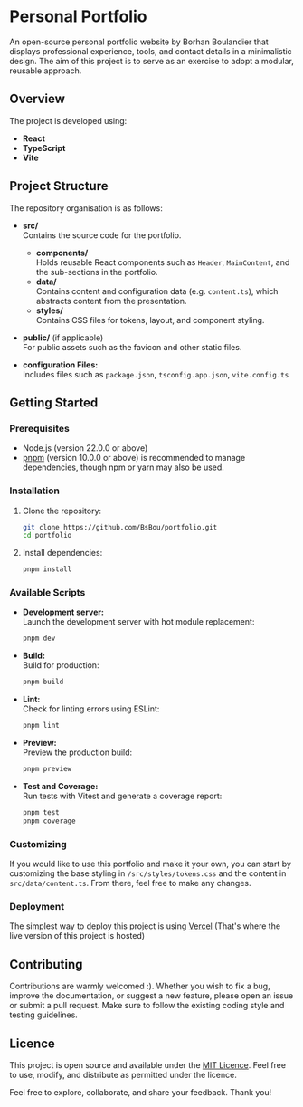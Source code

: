 # Personal Portfolio

An open-source personal portfolio website by Borhan Boulandier that displays professional experience, tools, and contact details in a minimalistic design. The aim of this project is to serve as an exercise to adopt a modular, reusable approach.

## Overview

The project is developed using:

- **React**
- **TypeScript**
- **Vite**

## Project Structure

The repository organisation is as follows:

- **src/**  
  Contains the source code for the portfolio.

  - **components/**  
    Holds reusable React components such as `Header`, `MainContent`, and the sub-sections in the portfolio.
  - **data/**  
    Contains content and configuration data (e.g. `content.ts`), which abstracts content from the presentation.
  - **styles/**  
    Contains CSS files for tokens, layout, and component styling.

- **public/** (if applicable)  
  For public assets such as the favicon and other static files.

- **configuration Files:**  
  Includes files such as `package.json`, `tsconfig.app.json`, `vite.config.ts`

## Getting Started

### Prerequisites

- Node.js (version 22.0.0 or above)
- [pnpm](https://pnpm.io/) (version 10.0.0 or above) is recommended to manage dependencies, though npm or yarn may also be used.

### Installation

1. Clone the repository:

   ```bash
   git clone https://github.com/BsBou/portfolio.git
   cd portfolio
   ```

2. Install dependencies:

   ```bash
   pnpm install
   ```

### Available Scripts

- **Development server:**  
  Launch the development server with hot module replacement:

  ```bash
  pnpm dev
  ```

- **Build:**  
  Build for production:

  ```bash
  pnpm build
  ```

- **Lint:**  
  Check for linting errors using ESLint:

  ```bash
  pnpm lint
  ```

- **Preview:**  
  Preview the production build:

  ```bash
  pnpm preview
  ```

- **Test and Coverage:**  
  Run tests with Vitest and generate a coverage report:

  ```bash
  pnpm test
  pnpm coverage
  ```

### Customizing

If you would like to use this portfolio and make it your own, you can start by customizing the base styling in `/src/styles/tokens.css` and the content in `src/data/content.ts`. From there, feel free to make any changes.

### Deployment

The simplest way to deploy this project is using [Vercel](https://vercel.com/) (That's where the live version of this project is hosted)

## Contributing

Contributions are warmly welcomed :). Whether you wish to fix a bug, improve the documentation, or suggest a new feature, please open an issue or submit a pull request. Make sure to follow the existing coding style and testing guidelines.

## Licence

This project is open source and available under the [MIT Licence](LICENSE). Feel free to use, modify, and distribute as permitted under the licence.

Feel free to explore, collaborate, and share your feedback. Thank you!
